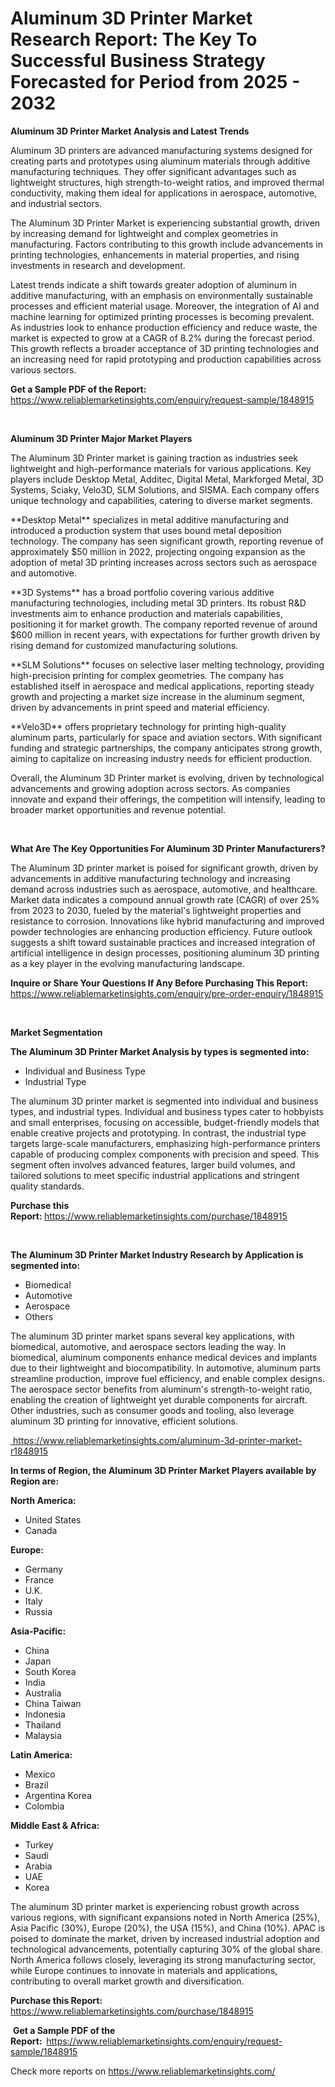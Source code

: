 <p><h1>Aluminum 3D Printer Market Research Report: The Key To Successful Business Strategy Forecasted for Period from 2025 - 2032</h1></p><p><strong>Aluminum 3D Printer Market Analysis and Latest Trends</strong></p>
<p><p>Aluminum 3D printers are advanced manufacturing systems designed for creating parts and prototypes using aluminum materials through additive manufacturing techniques. They offer significant advantages such as lightweight structures, high strength-to-weight ratios, and improved thermal conductivity, making them ideal for applications in aerospace, automotive, and industrial sectors. </p><p>The Aluminum 3D Printer Market is experiencing substantial growth, driven by increasing demand for lightweight and complex geometries in manufacturing. Factors contributing to this growth include advancements in printing technologies, enhancements in material properties, and rising investments in research and development. </p><p>Latest trends indicate a shift towards greater adoption of aluminum in additive manufacturing, with an emphasis on environmentally sustainable processes and efficient material usage. Moreover, the integration of AI and machine learning for optimized printing processes is becoming prevalent. As industries look to enhance production efficiency and reduce waste, the market is expected to grow at a CAGR of 8.2% during the forecast period. This growth reflects a broader acceptance of 3D printing technologies and an increasing need for rapid prototyping and production capabilities across various sectors.</p></p>
<p><strong>Get a Sample PDF of the Report:&nbsp;</strong> <a href="https://www.reliablemarketinsights.com/enquiry/request-sample/1848915?utm_campaign=1937&utm_medium=2&utm_source=Github&utm_content=ia&utm_term=22022025&utm_id=aluminum-3d-printer">https://www.reliablemarketinsights.com/enquiry/request-sample/1848915</a></p>
<p>&nbsp;</p>
<p><strong>Aluminum 3D Printer Major Market Players</strong></p>
<p><p>The Aluminum 3D Printer market is gaining traction as industries seek lightweight and high-performance materials for various applications. Key players include Desktop Metal, Additec, Digital Metal, Markforged Metal, 3D Systems, Sciaky, Velo3D, SLM Solutions, and SISMA. Each company offers unique technology and capabilities, catering to diverse market segments.</p><p>**Desktop Metal** specializes in metal additive manufacturing and introduced a production system that uses bound metal deposition technology. The company has seen significant growth, reporting revenue of approximately $50 million in 2022, projecting ongoing expansion as the adoption of metal 3D printing increases across sectors such as aerospace and automotive.</p><p>**3D Systems** has a broad portfolio covering various additive manufacturing technologies, including metal 3D printers. Its robust R&D investments aim to enhance production and materials capabilities, positioning it for market growth. The company reported revenue of around $600 million in recent years, with expectations for further growth driven by rising demand for customized manufacturing solutions.</p><p>**SLM Solutions** focuses on selective laser melting technology, providing high-precision printing for complex geometries. The company has established itself in aerospace and medical applications, reporting steady growth and projecting a market size increase in the aluminum segment, driven by advancements in print speed and material efficiency.</p><p>**Velo3D** offers proprietary technology for printing high-quality aluminum parts, particularly for space and aviation sectors. With significant funding and strategic partnerships, the company anticipates strong growth, aiming to capitalize on increasing industry needs for efficient production.</p><p>Overall, the Aluminum 3D Printer market is evolving, driven by technological advancements and growing adoption across sectors. As companies innovate and expand their offerings, the competition will intensify, leading to broader market opportunities and revenue potential.</p></p>
<p>&nbsp;</p>
<p><strong>What Are The Key Opportunities For Aluminum 3D Printer Manufacturers?</strong></p>
<p><p>The Aluminum 3D printer market is poised for significant growth, driven by advancements in additive manufacturing technology and increasing demand across industries such as aerospace, automotive, and healthcare. Market data indicates a compound annual growth rate (CAGR) of over 25% from 2023 to 2030, fueled by the material's lightweight properties and resistance to corrosion. Innovations like hybrid manufacturing and improved powder technologies are enhancing production efficiency. Future outlook suggests a shift toward sustainable practices and increased integration of artificial intelligence in design processes, positioning aluminum 3D printing as a key player in the evolving manufacturing landscape.</p></p>
<p><strong>Inquire or Share Your Questions If Any Before Purchasing This Report:</strong> <a href="https://www.reliablemarketinsights.com/enquiry/pre-order-enquiry/1848915?utm_campaign=1937&utm_medium=2&utm_source=Github&utm_content=ia&utm_term=22022025&utm_id=aluminum-3d-printer">https://www.reliablemarketinsights.com/enquiry/pre-order-enquiry/1848915</a></p>
<p>&nbsp;</p>
<p><strong>Market Segmentation</strong></p>
<p><strong>The Aluminum 3D Printer Market Analysis by types is segmented into:</strong></p>
<p><ul><li>Individual and Business Type</li><li>Industrial Type</li></ul></p>
<p><p>The aluminum 3D printer market is segmented into individual and business types, and industrial types. Individual and business types cater to hobbyists and small enterprises, focusing on accessible, budget-friendly models that enable creative projects and prototyping. In contrast, the industrial type targets large-scale manufacturers, emphasizing high-performance printers capable of producing complex components with precision and speed. This segment often involves advanced features, larger build volumes, and tailored solutions to meet specific industrial applications and stringent quality standards.</p></p>
<p><strong>Purchase this Report:&nbsp;</strong><a href="https://www.reliablemarketinsights.com/purchase/1848915?utm_campaign=1937&utm_medium=2&utm_source=Github&utm_content=ia&utm_term=22022025&utm_id=aluminum-3d-printer">https://www.reliablemarketinsights.com/purchase/1848915</a></p>
<p>&nbsp;</p>
<p><strong>The Aluminum 3D Printer Market Industry Research by Application is segmented into:</strong></p>
<p><ul><li>Biomedical</li><li>Automotive</li><li>Aerospace</li><li>Others</li></ul></p>
<p><p>The aluminum 3D printer market spans several key applications, with biomedical, automotive, and aerospace sectors leading the way. In biomedical, aluminum components enhance medical devices and implants due to their lightweight and biocompatibility. In automotive, aluminum parts streamline production, improve fuel efficiency, and enable complex designs. The aerospace sector benefits from aluminum's strength-to-weight ratio, enabling the creation of lightweight yet durable components for aircraft. Other industries, such as consumer goods and tooling, also leverage aluminum 3D printing for innovative, efficient solutions.</p></p>
<p><a href="https://www.reliablemarketinsights.com/aluminum-3d-printer-market-r1848915?utm_campaign=1937&utm_medium=2&utm_source=Github&utm_content=ia&utm_term=22022025&utm_id=aluminum-3d-printer">&nbsp;https://www.reliablemarketinsights.com/aluminum-3d-printer-market-r1848915</a></p>
<p><strong>In terms of Region, the Aluminum 3D Printer Market Players available by Region are:</strong></p>
<p>
    <p> <strong> North America: </strong>
        <ul>
            <li>United States</li>
            <li>Canada</li>
        </ul>
        </p> 
    <p> <strong> Europe: </strong>
        <ul>
            <li>Germany</li>
            <li>France</li>
            <li>U.K.</li>
            <li>Italy</li>
            <li>Russia</li>
        </ul>
        </p> 
    <p> <strong> Asia-Pacific: </strong>
        <ul>
            <li>China</li>
            <li>Japan</li>
            <li>South Korea</li>
            <li>India</li>
            <li>Australia</li>
            <li>China Taiwan</li>
            <li>Indonesia</li>
            <li>Thailand</li>
            <li>Malaysia</li>
        </ul>
        </p> 
    <p> <strong> Latin America: </strong>
        <ul>
            <li>Mexico</li>
            <li>Brazil</li>
            <li>Argentina Korea</li>
            <li>Colombia</li>
        </ul>
        </p> 
    <p> <strong> Middle East & Africa: </strong>
        <ul>
            <li>Turkey</li>
            <li>Saudi</li>
            <li>Arabia</li>
            <li>UAE</li>
            <li>Korea</li>
        </ul>
    </p>
    </p>
<p><p>The aluminum 3D printer market is experiencing robust growth across various regions, with significant expansions noted in North America (25%), Asia Pacific (30%), Europe (20%), the USA (15%), and China (10%). APAC is poised to dominate the market, driven by increased industrial adoption and technological advancements, potentially capturing 30% of the global share. North America follows closely, leveraging its strong manufacturing sector, while Europe continues to innovate in materials and applications, contributing to overall market growth and diversification.</p></p>
<p><strong>Purchase this Report: </strong><a href="https://www.reliablemarketinsights.com/purchase/1848915?utm_campaign=1937&utm_medium=2&utm_source=Github&utm_content=ia&utm_term=22022025&utm_id=aluminum-3d-printer">https://www.reliablemarketinsights.com/purchase/1848915</a></p>
<p>&nbsp;<strong>Get a Sample PDF of the Report:&nbsp;&nbsp;</strong><a href="https://www.reliablemarketinsights.com/enquiry/request-sample/1848915?utm_campaign=1937&utm_medium=2&utm_source=Github&utm_content=ia&utm_term=22022025&utm_id=aluminum-3d-printer">https://www.reliablemarketinsights.com/enquiry/request-sample/1848915</a></p>
<p><strong></strong></p>
<p>Check more reports on <a href="https://www.reliablemarketinsights.com/?utm_campaign=1937&utm_medium=2&utm_source=Github&utm_content=ia&utm_term=22022025&utm_id=aluminum-3d-printer">https://www.reliablemarketinsights.com/</a></p>